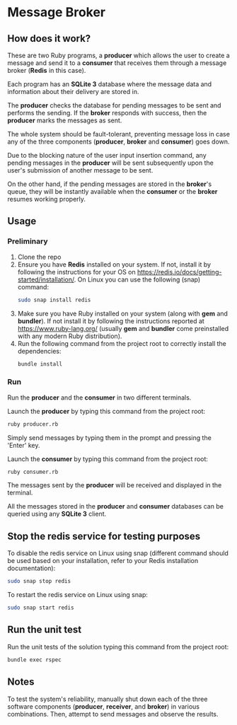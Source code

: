 # Message Broker

## How does it work?

These are two Ruby programs, a **producer** which allows the user to create a message and send it to a **consumer** that receives them through a message broker (**Redis** in this case).

Each program has an **SQLite 3** database where the message data and information about their delivery are stored in.

The **producer** checks the database for pending messages to be sent and performs the sending. If the **broker** responds with success, then the **producer** marks the messages as sent.

The whole system should be fault-tolerant, preventing message loss in case any of the three components (**producer**, **broker** and **consumer**) goes down.

Due to the blocking nature of the user input insertion command, any pending messages in the **producer** will be sent subsequently upon the user's submission of another message to be sent.

On the other hand, if the pending messages are stored in the **broker**'s queue, they will be instantly available when the **consumer** or the **broker** resumes working properly.

## Usage

### Preliminary

1. Clone the repo
2. Ensure you have **Redis** installed on your system. If not, install it by following the instructions for your OS on https://redis.io/docs/getting-started/installation/. On Linux you can use the following (snap) command:
    ```bash
    sudo snap install redis
    ```
3. Make sure you have Ruby installed on your system (along with **gem** and **bundler**). If not install it by following the instructions reported at https://www.ruby-lang.org/ (usually **gem** and **bundler** come preinstalled with any modern Ruby distribution).
4. Run the following command from the project root to correctly install the dependencies:
   ```bash
   bundle install
   ```
### Run

Run the **producer** and the **consumer** in two different terminals.

Launch the **producer** by typing this command from the project root:
```bash
ruby producer.rb
```
Simply send messages by typing them in the prompt and pressing the 'Enter' key.

Launch the **consumer** by typing this command from the project root:
```bash
ruby consumer.rb
```
The messages sent by the **producer** will be received and displayed in the terminal.

All the messages stored in the **producer** and **consumer** databases can be queried using any **SQLite 3** client.

## Stop the redis service for testing purposes

To disable the redis service on Linux using snap (different command should be used based on your installation, refer to your Redis installation documentation):
```bash
sudo snap stop redis
```

To restart the redis service on Linux using snap:
```bash
sudo snap start redis
```

## Run the unit test

Run the unit tests of the solution typing this command from the project root:
```bash
bundle exec rspec
```

## Notes

To test the system's reliability, manually shut down each of the three software components (**producer**, **receiver**, and **broker**) in various combinations. Then, attempt to send messages and observe the results.
